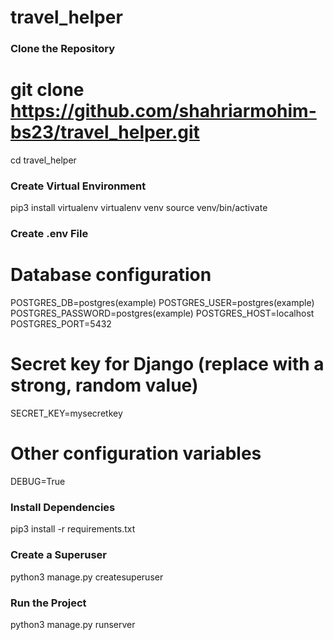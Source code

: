 # travel_helper
### Clone the Repository
# git clone https://github.com/shahriarmohim-bs23/travel_helper.git
cd travel_helper
### Create Virtual Environment
pip3 install virtualenv
virtualenv venv
source venv/bin/activate
### Create .env File
# Database configuration
POSTGRES_DB=postgres(example)
POSTGRES_USER=postgres(example)
POSTGRES_PASSWORD=postgres(example)
POSTGRES_HOST=localhost
POSTGRES_PORT=5432
# Secret key for Django (replace with a strong, random value)
SECRET_KEY=mysecretkey

# Other configuration variables
DEBUG=True
### Install Dependencies
pip3 install -r requirements.txt
### Create a Superuser
python3 manage.py createsuperuser
### Run the Project
python3 manage.py runserver




